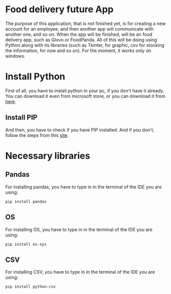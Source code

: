 # Food delivery future App
The purpose of this application, that is not finished yet, is for creating a new account for an employee, and then another app will communicate with another one, 
and so on. When the app will be finished, will be an food delivery app, such as Glovo or FoodPanda. All of this will be doing using Python along with its libraries
(such as Tkinter, for graphic, csv for stocking the information, for now and so on). For the moment, it works only on windows.

# Install Python
First of all, you have to install python in your pc, if you don't have it already. You can download it even from microsoft store, or you can download it
from [here](https://www.python.org/downloads/).

## Install PIP
And then, you have to check if you have PIP installed. And if you don't, follow the steps from this
[site](https://phoenixnap.com/kb/install-pip-windows).

# Necessary libraries
## Pandas
For installing pandas, you have to type in in the terminal of the IDE you are using:

```pip install pandas```

## OS
For installing OS, you have to type in in the terminal of the IDE you are using:

```pip install os-sys```

## CSV
For installing CSV, you have to type in in the terminal of the IDE you are using:

```pip install python-csv```
